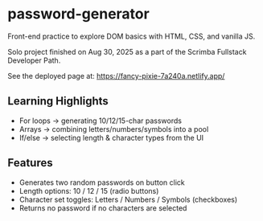 # password-generator

Front-end practice to explore DOM basics with HTML, CSS, and vanilla JS.

Solo project finished on Aug 30, 2025 as a part of the Scrimba Fullstack Developer Path.

See the deployed page at: https://fancy-pixie-7a240a.netlify.app/

## Learning Highlights
- For loops → generating 10/12/15-char passwords
- Arrays → combining letters/numbers/symbols into a pool
- If/else → selecting length & character types from the UI

## Features
- Generates two random passwords on button click
- Length options: 10 / 12 / 15 (radio buttons)
- Character set toggles: Letters / Numbers / Symbols (checkboxes)
- Returns no password if no characters are selected

